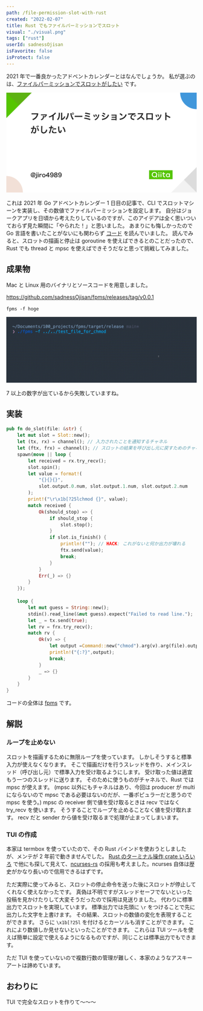 ```yaml
---
path: /file-permission-slot-with-rust
created: "2022-02-07"
title: Rust でもファイルパーミッションでスロット
visual: "./visual.png"
tags: ["rust"]
userId: sadnessOjisan
isFavorite: false
isProtect: false
---
```


2021 年で一番良かったアドベントカレンダーとはなんでしょうか。
私が選ぶのは、[ファイルパーミッションでスロットがしたい](https://qiita.com/jiro4989/items/2530c4f789916521a47a) です。

![qiita](./qiita.png)

これは 2021 年 Go アドベントカレンダー 1 日目の記事で、CLI でスロットマシーンを実装し、その数値でファイルパーミッションを設定します。
自分はジョークアプリを日頃から考えたりしているのですが、このアイデアは全く思いついておらず見た瞬間に「やられた！」と思いました。
あまりにも悔しかったので Go 言語を書いたことがないにも関わらず [コード](https://github.com/jiro4989/slotchmod) を読んでいました。
読んでみると、スロットの描画と停止は goroutine を使えばできるとのことだったので、Rust でも thread と mpsc を使えばできそうだなと思って挑戦してみました。

## 成果物

Mac と Linux 用のバイナリとソースコードを用意しました。

<https://github.com/sadnessOjisan/fpms/releases/tag/v0.0.1>

```
fpms -f hoge
```

![command](./command.gif)

7 以上の数字が出ているから失敗していますね。

## 実装

```rust
pub fn do_slot(file: &str) {
    let mut slot = Slot::new();
    let (tx, rx) = channel(); // 入力されたことを通知するチャネル
    let (ftx, frx) = channel(); // スロットの結果を呼び出し元に戻すためのチャネル
    spawn(move || loop {
        let received = rx.try_recv();
        slot.spin();
        let value = format!(
            "{}{}{}",
            slot.output.0.num, slot.output.1.num, slot.output.2.num
        );
        print!("\r\x1b[?25lchmod {}", value);
        match received {
            Ok(should_stop) => {
                if should_stop {
                    slot.stop();
                }
                if slot.is_finish() {
                    println!(""); // HACK: これがないと何か出力が壊れる
                    ftx.send(value);
                    break;
                }
            }
            Err(_) => {}
        }
    });

    loop {
        let mut guess = String::new();
        stdin().read_line(&mut guess).expect("Failed to read line.");
        let _ = tx.send(true);
        let rv = frx.try_recv();
        match rv {
            Ok(v) => {
                let output =Command::new("chmod").arg(v).arg(file).output();
                println!("{:?}",output);
                break;
            }
            _ => {}
        }
    }
}
```

コードの全体は [fpms](https://github.com/sadnessOjisan/fpms) です。

## 解説

### ループを止めない

スロットを描画するために無限ループを使っています。
しかしそうすると標準入力が使えなくなります。
そこで描画だけを行うスレッドを作り、メインスレッド（呼び出し元）で標準入力を受け取るようにします。
受け取った値は適宜もう一つのスレッドに送ります。
そのために使うものがチャネルで、Rust では mpsc が使えます。
(mpsc 以外にもチャネルはあり、今回は producer が multi にならないので mpsc である必要はないのだが、一番ポピュラーだと思うので mpsc を使う。)
mpsc の receiver 側で値を受け取るときは recv ではなく try_recv を使います。
そうすることでループを止めることなく値を受け取れます。
recv だと sender から値を受け取るまで処理が止まってしまいます。

### TUI の作成

本家は termbox を使っていたので、その Rust バインドを使おうとしましたが、メンテが 2 年前で動きませんでした。
[Rust のターミナル操作 crate いろいろ](https://meganehouser.github.io/2019-12-11_rust-terminal-crates.html#ncurses-rs) で他にも探して見えて、[ncurses-rs](https://github.com/jeaye/ncurses-rs) の採用も考えました。ncurses 自体は歴史がかなり長いので信用できるはずです。

ただ実際に使ってみると、スロットの停止命令を送った後にスロットが停止してくれなく使えなかったです。
真偽は不明ですがスレッドセーフでないといった投稿を見かけたりして大変そうだったので採用は見送りました。
代わりに標準出力でスロットを実現しています。
標準出力では先頭に `\r` をつけることで先に出力した文字を上書けます。
その結果、スロットの数値の変化を表現することができます。
さらに `\x1b[?25l` を付けるとカーソルも消すことができます。
これにより数値しか見せないといったことができます。
これらは TUI ツールを使えば簡単に設定で使えるようになるものですが、同じことは標準出力でもできます。

ただ TUI を使っていないので複数行数の管理が難しく、本家のようなアスキーアートは諦めています。

## おわりに

TUI で完全なスロットを作りて〜〜〜
